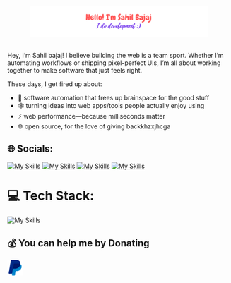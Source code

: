 <p align="center"><a href=""><img width="80%" alt="Hello, I'm Sahil bajaj. I do open source!" src="./gh-rm-hd.png" /></a></p> <br/>
Hey, I’m Sahil bajaj! I believe building the web is a team sport. Whether I’m automating workflows or shipping pixel-perfect UIs, I’m all about working together to make software that just feels right.

<br />

These days, I get fired up about:
- 🤖 software automation that frees up brainspace for the good stuff  
- 🕸 turning ideas into web apps/tools people actually enjoy using  
- ⚡ web performance—because milliseconds matter  
- 🌐 open source, for the love of giving backkhzxjhcga

## 🌐 Socials:
[![My Skills](https://skillicons.dev/icons?i=linkedin)](https://linkedin.com/in/sahilbajaj2004) [![My Skills](https://skillicons.dev/icons?i=twitter)](https://x.com/sahilbajaj2004) [![My Skills](https://skillicons.dev/icons?i=gmail)](mailto:sahilbajaj0941@gamil.com) [![My Skills](https://skillicons.dev/icons?i=instagram)](https://instagram.com/bajaj.jsx)

# 💻 Tech Stack:
![My Skills](https://skillicons.dev/icons?i=ts,js,html,css,python,c,cpp,java,react,nextjs,tailwind,aws,mongodb,nodejs,express,firebase,figma,postman,vercel,netlify)

## 💰 You can help me by Donating
<p><a href="https://paypal.me/sahilbajaj0941"><img width="35px" src="./paypal.png" /></a></p>

